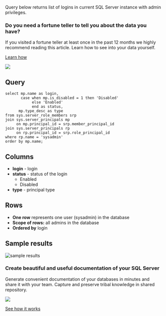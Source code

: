 Query below returns list of logins in current SQL Server instance with admin privileges.

### Do you need a fortune teller to tell you about the data you have?

If you visited a fortune teller at least once in the past 12 months we highly recommend reading this article. Learn how to see into your data yourself.

[Learn how](https://dataedo.com/blog/confused-when-trying-to-work-with-databases?cta=kb-query-fairy)

[![](https://dataedo.com/asset/img/markdown/docs/test-article/d36a7df6380a23152f19389890296cdc.png)](https://dataedo.com/blog/confused-when-trying-to-work-with-databases?cta=kb-query-fairy)

## Query

```
select mp.name as login,
       case when mp.is_disabled = 1 then 'Disabled'
            else 'Enabled'
            end as status,
      mp.type_desc as type
from sys.server_role_members srp 
join sys.server_principals mp 
     on mp.principal_id = srp.member_principal_id
join sys.server_principals rp 
     on rp.principal_id = srp.role_principal_id
where rp.name = 'sysadmin'
order by mp.name;
```

## Columns

-   **login** - login
-   **status** - status of the login
    -   Enabled
    -   Disabled
-   **type** - principal type

## Rows

-   **One row** represents one user (sysadmin) in the database
-   **Scope of rows:** all admins in the database
-   **Ordered by** login

## Sample results

![sample results](https://dataedo.com/asset/img/kb/query/sql-server/list-admins-in-sql-server.png)

### Create beautiful and useful documentation of your SQL Server

Generate convenient documentation of your databases in minutes and share it with your team. Capture and preserve tribal knowledge in shared repository.

[![](https://dataedo.com/asset/img/markdown/docs/test-article/30c11fa4b210f11740f56e85ca8bf9c6.gif)](https://demo.dataedo.com/)

[See how it works](https://demo.dataedo.com/)